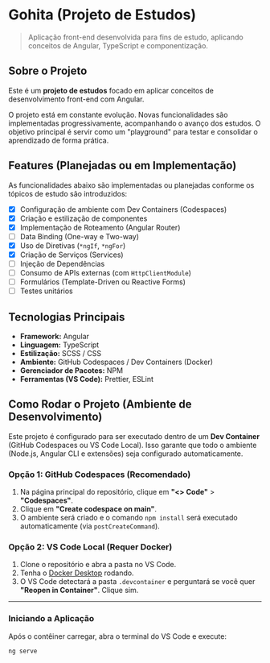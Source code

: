 # Gohita (Projeto de Estudos)

> Aplicação front-end desenvolvida para fins de estudo, aplicando conceitos de Angular, TypeScript e componentização.

## Sobre o Projeto

Este é um **projeto de estudos** focado em aplicar conceitos de desenvolvimento front-end com Angular.

O projeto está em constante evolução. Novas funcionalidades são implementadas progressivamente, acompanhando o avanço dos estudos. O objetivo principal é servir como um "playground" para testar e consolidar o aprendizado de forma prática.

## Features (Planejadas ou em Implementação)

As funcionalidades abaixo são implementadas ou planejadas conforme os tópicos de estudo são introduzidos:

* [x] Configuração de ambiente com Dev Containers (Codespaces)
* [x] Criação e estilização de componentes
* [x] Implementação de Roteamento (Angular Router)
* [ ] Data Binding (One-way e Two-way)
* [x] Uso de Diretivas (`*ngIf`, `*ngFor`)
* [x] Criação de Serviços (Services)
* [ ] Injeção de Dependências
* [ ] Consumo de APIs externas (com `HttpClientModule`)
* [ ] Formulários (Template-Driven ou Reactive Forms)
* [ ] Testes unitários

## Tecnologias Principais

* **Framework:** Angular
* **Linguagem:** TypeScript
* **Estilização:** SCSS / CSS
* **Ambiente:** GitHub Codespaces / Dev Containers (Docker)
* **Gerenciador de Pacotes:** NPM
* **Ferramentas (VS Code):** Prettier, ESLint

## Como Rodar o Projeto (Ambiente de Desenvolvimento)

Este projeto é configurado para ser executado dentro de um **Dev Container** (GitHub Codespaces ou VS Code Local). Isso garante que todo o ambiente (Node.js, Angular CLI e extensões) seja configurado automaticamente.

### Opção 1: GitHub Codespaces (Recomendado)

1.  Na página principal do repositório, clique em **"\<\> Code"** > **"Codespaces"**.
2.  Clique em **"Create codespace on main"**.
3.  O ambiente será criado e o comando `npm install` será executado automaticamente (via `postCreateCommand`).

### Opção 2: VS Code Local (Requer Docker)

1.  Clone o repositório e abra a pasta no VS Code.
2.  Tenha o [Docker Desktop](https://www.docker.com/products/docker-desktop/) rodando.
3.  O VS Code detectará a pasta `.devcontainer` e perguntará se você quer **"Reopen in Container"**. Clique sim.

---

### Iniciando a Aplicação

Após o contêiner carregar, abra o terminal do VS Code e execute:

```bash
ng serve
